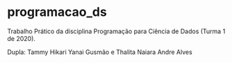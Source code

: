 # programacao_ds
Trabalho Prático da disciplina Programação para Ciência de Dados (Turma 1 de 2020).

Dupla: Tammy Hikari Yanai Gusmão e Thalita Naiara Andre Alves
